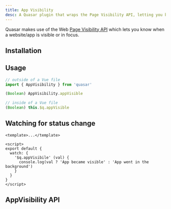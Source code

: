 ```yaml
---
title: App Visibility
desc: A Quasar plugin that wraps the Page Visibility API, letting you know when your app is visible or in focus.
---
```

Quasar makes use of the Web [Page Visibility API](https://developer.mozilla.org/en-US/docs/Web/API/Page_Visibility_API) which lets you know when a website/app is visible or in focus.

## Installation
<doc-installation plugins="AppVisibility" scrollable />

## Usage
``` js
// outside of a Vue file
import { AppVisibility } from 'quasar'

(Boolean) AppVisibility.appVisible

// inside of a Vue file
(Boolean) this.$q.appVisible
```

<doc-example title="AppVisibility" file="AppVisibility/Basic" />

## Watching for status change

``` vue
<template>...</template>

<script>
export default {
  watch: {
    '$q.appVisibile' (val) {
      console.log(val ? 'App became visible' : 'App went in the background')
    }
  }
}
</script>
```

## AppVisibility API
<doc-api file="AppVisibility" />
